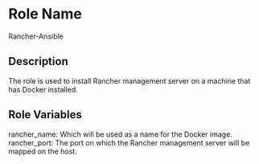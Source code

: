Role Name
=========
Rancher-Ansible

Description
-----------
The role is used to install Rancher management server on a machine that has Docker installed.

Role Variables
--------------
rancher_name: Which will be used as a name for the Docker image.
rancher_port: The port on which the Rancher management server will be mapped on the host.


